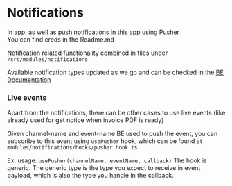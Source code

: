 # Notifications

In app, as well as push notifications in this app using [Pusher](https://dashboard.pusher.com)  
You can find creds in the Readme.md

Notification related functionality combined in files under `/src/modules/notifications`

Available notification types updated as we go and can be checked in the [BE Documentation](https://github.com/ColorElephantHQ/allright-backend/blob/dev/docs/push-notification-types.md)

### Live events

Apart from the notifications, there can be other cases to use live events (like already used for get notice when invoice PDF is ready)  

Given channel-name and event-name BE used to push the event, you can subscribe to this event using `usePusher` hook, which can be found at `modules/notifications/hooks/pusher.hook.ts`

Ex. usage:  `usePusher(channelName, eventName, callback)`
The hook is generic. The generic type is the type you expect to receive in event payload, which is also the type you handle in the callback.
